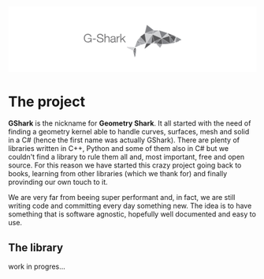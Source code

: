 ![](./media/gshark-banner.jpg "Geometry Shark")

# The project
**GShark** is the nickname for **Geometry Shark**. It all started with the need of finding a geometry kernel able to handle curves, surfaces, mesh and solid in a C# (hence the first name was actually GShark).
There are plenty of libraries written in C++, Python and some of them also in C# but we couldn't find a library to rule them all and, most important, free and open source.
For this reason we have started this crazy project going back to books, learning from other libraries (which we thank for) and finally provinding our own touch to it.

We are very far from beeing super performant and, in fact, we are still writing code and committing every day something new. The idea is to have something that is software agnostic, hopefully well documented and easy to use.

## The library
work in progres...

